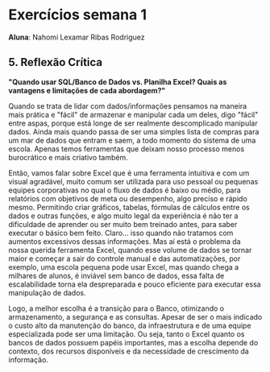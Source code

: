 # Exercícios semana 1

**Aluna**: Nahomi Lexamar Ribas Rodriguez

## 5. Reflexão Crítica

**"Quando usar SQL/Banco de Dados vs. Planilha Excel? Quais as vantagens e limitações de cada abordagem?"**

Quando se trata de lidar com dados/informações pensamos na maneira mais prática e "fácil" de armazenar e manipular cada um deles, digo "fácil" entre aspas, porque está longe de ser realmente descomplicado manipular dados. Ainda mais quando passa de ser uma simples lista de compras para um mar de dados que entram e saem, a todo momento do sistema de uma escola. Apenas temos ferramentas que deixam nosso processo menos burocrático e mais criativo também. 


Então, vamos falar sobre Excel que é uma ferramenta intuitiva e com um visual agradável, muito comum ser utilizada para uso pessoal ou pequenas equipes corporativas no qual o fluxo de dados é baixo ou médio, para relatórios com objetivos de meta ou desempenho, algo preciso e rápido mesmo. Permitindo criar gráficos, tabelas, fórmulas de cálculos entre os dados e outras funções, e algo muito legal da experiência é não ter a dificuldade de aprender ou ser muito bem treinado antes, para saber executar o básico bem feito. Claro... isso quando não tratamos com aumentos excessivos dessas informações. Mas aí está o problema da nossa querida ferramenta Excel, quando esse volume de dados se tornar maior e começar a sair do controle manual e das automatizações, por exemplo, uma escola pequena pode usar Excel, mas quando chega a milhares de alunos, é inviável sem banco de dados, essa falta de escalabilidade torna ela despreparada e pouco eficiente para executar essa manipulação de dados.


Logo, a melhor escolha é a transição para o Banco, otimizando o armazenamento, a segurança e as consultas. Apesar de ser o mais indicado o custo alto da manutenção do banco, da infraestrutura e de uma equipe especializada pode ser uma limitação. Ou seja, tanto o Excel quanto os bancos de dados possuem papéis importantes, mas a escolha depende do contexto, dos recursos disponíveis e da necessidade de crescimento da informação.